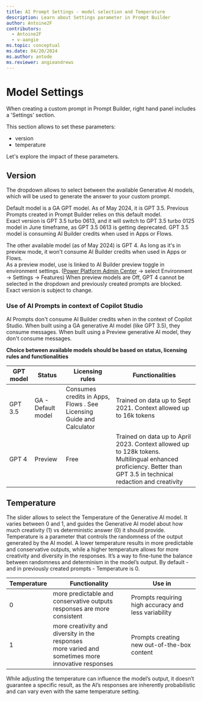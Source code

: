 ```yaml
---
title: AI Prompt Settings - model selection and Temperature
description: Learn about Settings parameter in Prompt Builder
author: Antoine2F
contributors:
  - Antoine2F
  - v-aangie
ms.topic: conceptual
ms.date: 04/20/2024
ms.author: antode
ms.reviewer: angieandrews
---
```


#  Model Settings 
When creating a custom prompt in Prompt Builder, right hand panel includes a 'Settings' section. 

This section allows to set these parameters:
- version
- temperature

Let's explore the impact of these parameters.

## Version
The dropdown allows to select between the available Generative AI models, which will be used to generate the answer to your custom prompt.

Default model is a GA GPT model. As of May 2024, it is GPT 3.5. Previous Prompts created in Prompt Builder relies on this default model.  
Exact version is GPT 3.5 turbo 0613, and it will switch to GPT 3.5 turbo 0125 model in June timeframe, as GPT 3.5 0613 is getting deprecated.
GPT 3.5 model is consuming AI Builder credits when used in Apps or Flows.

The other available model (as of May 2024) is GPT 4. As long as it's in preview mode, it won't consume AI Builder credits when used in Apps or Flows.  
As a preview model, use is linked to AI Builder preview toggle in environment settings. ([Power Platform Admin Center](https://admin.powerplatform.microsoft.com/environments) -> select Environment -> Settings -> Features)
When preview models are Off, GPT 4 cannot be selected in the dropdown and previously created prompts are blocked.  
Exact version is subject to change.  

### Use of AI Prompts in context of Copilot Studio
AI Prompts don't consume AI Builder credits when in the context of Copilot Studio.
When built using a GA generative AI model (like GPT 3.5), they consume messages.
When built using a Preview generative AI model, they don't consume messages.

**Choice between available models should be based on status, licensing rules and functionalities**

|GPT model  |Status  |Licensing rules  | Functionalities|
|---------|---------|---------|---------|
|GPT 3.5| GA - Default model | Consumes credits in Apps, Flows . See Licensing Guide and Calculator | Trained on data up to Sept 2021. Context allowed up to 16k tokens |
| GPT 4 | Preview | Free | Trained on data up to April 2023. Context allowed up to 128k tokens. Multilingual enhanced proficiency. Better than GPT 3.5 in technical redaction and creativity |

## Temperature
The slider allows to select the Temperature of the Generative AI model. It varies between 0 and 1, and guides the Generative AI model about how much creativity (1) vs deterministic answer (0) it should provide.
Temperature is a parameter that controls the randomness of the output generated by the AI model. A lower temperature results in more predictable and conservative outputs, while a higher temperature allows for more creativity and diversity in the responses. It’s a way to fine-tune the balance between randomness and determinism in the model’s output.
By default - and in previously created prompts - Temperature is 0.

|Temperature  |Functionality| Use in|
|---------|---------|---------|
|0| more predictable and conservative outputs<br>responses are more consistent| Prompts requiring high accuracy and less variability|
|1| more creativity and diversity in the responses <br> more varied and sometimes more innovative responses| Prompts creating new out-of-the-box content |

While adjusting the temperature can influence the model’s output, it doesn’t guarantee a specific result, as the AI’s responses are inherently probabilistic and can vary even with the same temperature setting.


